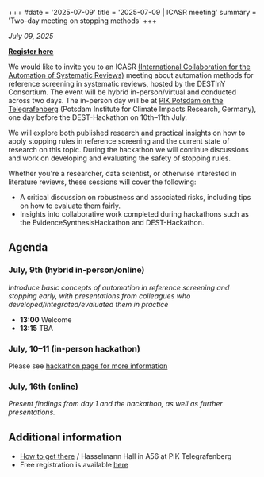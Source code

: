 +++
#date = '2025-07-09'
title = '2025-07-09 | ICASR meeting'
summary = 'Two-day meeting on stopping methods'
+++

*July 09, 2025*

**[Register here](https://cloud.pik-potsdam.de/index.php/apps/forms/s/oPEEnB3BLgqMfmgGceXkwNnR)**

We would like to invite you to an
ICASR [(International Collaboration for the Automation of Systematic Reviews)](https://icasr.github.io/)
meeting about automation methods for reference screening in systematic reviews, hosted by the DESTInY Consortium. The
event will be hybrid in-person/virtual and conducted across two days.
The in-person day will be at [PIK Potsdam on the Telegrafenberg](https://www.pik-potsdam.de/en/institute/contact/where)
(Potsdam Institute for Climate Impacts Research, Germany), one day before the DEST-Hackathon on 10th–11th July.

We will explore both published research and practical insights on how to apply stopping rules in reference screening and
the current state of research on this topic. During the hackathon we will continue discussions and work on developing
and evaluating the safety of stopping rules.

Whether you're a researcher, data scientist, or otherwise interested in literature reviews, these sessions will cover
the following:

* A critical discussion on robustness and associated risks, including tips on how to evaluate them fairly.
* Insights into collaborative work completed during hackathons such as the EvidenceSynthesisHackathon and
  DEST-Hackathon.

## Agenda

### July, 9th (hybrid in-person/online)

*Introduce basic concepts of automation in reference screening and stopping early, with presentations from colleagues
who developed/integrated/evaluated them in practice*

* **13:00** Welcome
* **13:15** TBA

### July, 10–11 (in-person hackathon)

Please see [hackathon page for more information](/events/2025-07_hackathon)

### July, 16th (online)

*Present findings from day 1 and the hackathon, as well as further presentations.*

## Additional information

* [How to get there](https://www.pik-potsdam.de/en/institute/contact/where) / Hasselmann Hall in A56 at PIK Telegrafenberg
* Free registration is available [here](https://cloud.pik-potsdam.de/index.php/apps/forms/s/oPEEnB3BLgqMfmgGceXkwNnR)